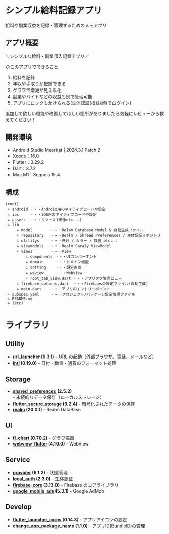 # シンプル給料記録アプリ

給料や副業収益を記録・管理するためのメモアプリ

## アプリ概要

＼シンプルな給料・副業収入記録アプリ／

◇このアプリでできること

1. 給料を記録
2. 年収や手取りが把握できる
3. グラフで増減が見える化
4. 副業やバイトなどの収益も別で管理可能
5. アプリにロックもかけられる(生体認証(指紋/顔)でログイン)

追加して欲しい機能や改善してほしい箇所がありましたら気軽にレビューから教えてください！

## 開発環境
- Android Studio Meerkat | 2024.3.1 Patch 2
- Xcode：16.0 
- Flutter：3.29.2 
- Dart：3.7.2 
- Mac M1：Sequoia 15.4

## 構成
```
(root)
 ∟ android ・・・Android用のネイティブコードや設定
 ∟ ios     ・・・iOS用のネイティブコードや設定
 ∟ assets  ・・・リソース(画像etc...)
 ∟ lib
     ∟ model        ・・・Relam Database Model & 自動生成ファイル
     ∟ repository   ・・・Realm / Shread Preferences / 生体認証リポジトリ
     ∟ utilitys     ・・・日付 / カラー / 数値 etc...
     ∟ viewmodels   ・・・Realm Saraly ViewModel
     ∟ views        ・・・View
         ∟ components ・・・UIコンポーネント
         ∟ domain     ・・・ドメイン機能
         ∟ setting    ・・・設定画面
         ∟ weview     ・・・WebView
         ∟ root_tab_view.dart ・・・アプリタブ管理ビュー
     ∟ firebase_options.dart  ・・・Firebaesの設定ファイル(自動生成)
     ∟ main.dart    ・・・アプリのエントリーポイント
 ∟ pubspec.yaml     ・・・プロジェクト/パッケージ設定管理ファイル
 ∟ README.md
 ∟ (etc)
```

# ライブラリ

## Utility
- **[url_launcher](https://pub.dev/packages/url_launcher) (6.3.1)** - URL の起動（外部ブラウザ、電話、メールなど）
- **[intl](https://pub.dev/packages/intl) (0.19.0)** - 日付・数値・通貨のフォーマット処理 

## Storage
- **[shared_preferences](https://pub.dev/packages/shared_preferences) (2.5.2)** - 永続的なデータ保存（ローカルストレージ）
- **[flutter_secure_storage](https://pub.dev/packages/flutter_secure_storage) (9.2.4)** - 暗号化されたデータの保存
- **[realm](https://pub.dev/packages/realm) (20.0.1)** - Realm DataBase

## UI
- **[fl_chart](https://pub.dev/packages/fl_chart) (0.70.2)** - グラフ描画
- **[webview_flutter](https://pub.dev/packages/webview_flutter) (4.10.0)** - WebView

## Service
- **[provider](https://pub.dev/packages/provider) (6.1.2)** - 状態管理
- **[local_auth](https://pub.dev/packages/local_auth) (2.3.0)** - 生体認証
- **[firebase_core](https://pub.dev/packages/firebase_core) (3.13.0)** - Firebase のコアライブラリ
- **[google_mobile_ads](https://pub.dev/packages/google_mobile_ads) (5.3.1)** - Google AdMob

## Develop
- **[flutter_launcher_icons](https://pub.dev/packages/flutter_launcher_icons) (0.14.3)** - アプリアイコンの設定
- **[change_app_package_name](https://github.com/atiqsamtia/change_app_package_name) (1.1.0)** - アプリID(BundleID)の管理